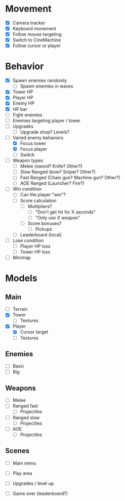 # Movement
- [x] Camera tracker
- [x] Keyboard movement
- [x] Follow mouse targeting
- [x] Switch to CineMachine
- [x] Follow cursor or player

# Behavior
- [x] Spawn enemies randomly
  - [ ] Spawn enemies in waves
- [x] Tower HP
- [x] Player HP
- [x] Enemy HP
- [x] HP bar
- [ ] Fight enemies
- [ ] Enemies targeting player / tower
- [ ] Upgrades
  - [ ] Upgrade shop? Levels?
- [ ] Varied enemy behaviors
  - [x] Focus tower
  - [x] Focus player
  - [ ] Switch
- [ ] Weapon types
  - [ ] Melee (sword? Knife? Other?)
  - [ ] Slow Ranged (bow? Sniper? Other?)
  - [ ] Fast Ranged (Chain gun? Machine gun? Other?)
  - [ ] AOE Ranged (Launcher? Fire?)
- [ ] Win condition
  - [ ] Can the player "win"?
  - [ ] Score calculation
    - [ ] Multipliers?
      - [ ] "Don't get hit for X seconds"
      - [ ] "Only use X weapon"
    - [ ] Score bonuses?
      - [ ] Pickups
  - [ ] Leaderboard (local)
- [ ] Lose condition
  - [ ] Player HP loss
  - [ ] Tower HP loss
- [ ] Minimap

# Models
## Main
- [ ] Terrain
- [x] Tower
  - [ ] Textures
- [x] Player
  - [x] Cursor target
  - [ ] Textures

## Enemies
- [ ] Basic
- [ ] Big

## Weapons
- [ ] Melee
- [ ] Ranged fast
  - [ ] Projectiles 
- [ ] Ranged slow
  - [ ] Projectiles
- [ ] AOE
  - [ ] Projectiles

## Scenes
- [ ] Main menu
- [ ] Play area
- [ ] Upgrades / level up
- [ ] Game over (leaderboard?)

